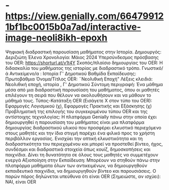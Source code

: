 # -https://view.genially.com/664799121bf1bc0015b0a7ad/interactive-image-neoli8ikh-epoxh
Ψηφιακή διαδραστική παρουσίαση μαθήματος στην Ιστορία. 
Δημιουργός: Δεριζιώτη Έλενα 
Χρονολογία: Μάιος 2024
Υπερσύνδεσμος πρόσβασης του OER: https://shorturl.at/v1t4Y
Σκοπός/πλαίσιο δημιουργίας του OER: Η διδασκαλία του μαθήματος της ιστορίας με διαδραστικό τρόπο. 
Γνωστικό/ά Αντικείμενο/α : Ιστορία Γ' Δημοτικού 
Βαθμίδα Εκπαίδευσης: Πρωτοβάθμια 
Όνομα/Τίτλος OER: ¨Νεολιθική Εποχή"
Λέξεις κλειδιά: Νεολιθική εποχή, ιστορία , Γ' Δημοτικού
Σύντομη περιγραφή: Ένα μάθημα μέσα από μια διαδραστική παρουσίαση του μαθήματος, όπου οι μαθητές επιλέγουν τη σειρά που θέλουν να ακολουθήσουν και να μάθουν το μάθημά τους. 
Τύπος-Κατάταξη OER (Εισάγετε Χ στον τύπο του OER):  Εφαρμογές Λογισμικού (χ),  Εφαρμογές Πρακτικής και Εξάσκησης (χ)
Προβληματική της επιλογής του συγκεκριμένου τύπου OER και της αντίστοιχης τεχνολογίας: Η πλατφόρμα Genially πάνω στην οποία έχει δημιουργηθεί η παρουσίαση του μαθήματος είναι μια πλατφόρμα δημιουργίας διαδραστικού υλικού που προσφέρει ελκυστικό περιεχόμενο στους μαθητές και την ίδια στιγμή παρέχει ένα φιλικό προς το χρήστη περιβάλλον εργασίας. Ενισχύει την οπτική ελκυστικότητα και τη διαδραστικότητα του περιεχομένου και μπορεί να προστεθεί βίντεο, ήχος, συνδέσμοι και διαδραστικά στοιχεία όπως κουίζ, δημοσκοπήσεις και παιχνίδια. Δίνει τη δυνατότητα σε όλους τους μαθητές να συμμετέχουν ενεργά
Αξιοποίηση στην Εκπαίδευση: Μπορέουν να στηθούν πάνω στην πλατφόρμα μαθήματα όλων των αντικειμένων, να δημιουργηθούν εκπαιδευτικά παιχνίδια, να δημιουργηθούν βίντεο και παρουσιάσεις. 
Ο παρών πόρος δηλώνεται υπεύθυνα ότι είναι OER (Σημειώστε, αν ισχύει): ΝΑΙ, είναι OER 
